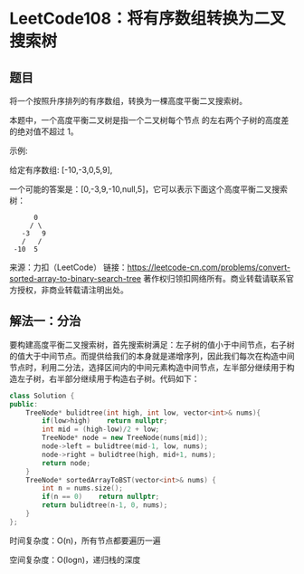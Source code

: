 # LeetCode108：将有序数组转换为二叉搜索树

## 题目

将一个按照升序排列的有序数组，转换为一棵高度平衡二叉搜索树。

本题中，一个高度平衡二叉树是指一个二叉树每个节点 的左右两个子树的高度差的绝对值不超过 1。



示例:

给定有序数组: [-10,-3,0,5,9],

一个可能的答案是：[0,-3,9,-10,null,5]，它可以表示下面这个高度平衡二叉搜索树：

          0
         / \
       -3   9
       /   /
     -10  5


来源：力扣（LeetCode）
链接：https://leetcode-cn.com/problems/convert-sorted-array-to-binary-search-tree
著作权归领扣网络所有。商业转载请联系官方授权，非商业转载请注明出处。

## 解法一：分治

要构建高度平衡二叉搜索树，首先搜索树满足：左子树的值小于中间节点，右子树的值大于中间节点。而提供给我们的本身就是递增序列，因此我们每次在构造中间节点时，利用二分法，选择区间内的中间元素构造中间节点，左半部分继续用于构造左子树，右半部分继续用于构造右子树。代码如下：

```c++
class Solution {
public:
    TreeNode* bulidtree(int high, int low, vector<int>& nums){
        if(low>high)    return nullptr;
        int mid = (high-low)/2 + low;
        TreeNode* node = new TreeNode(nums[mid]);
        node->left = bulidtree(mid-1, low, nums);
        node->right = bulidtree(high, mid+1, nums);
        return node;
    }
    TreeNode* sortedArrayToBST(vector<int>& nums) {
        int n = nums.size();
        if(n == 0)    return nullptr;
        return bulidtree(n-1, 0, nums);
    }
};
```

时间复杂度：O(n)，所有节点都要遍历一遍

空间复杂度：O(logn)，递归栈的深度

